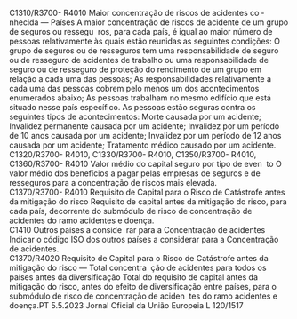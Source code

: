  
C1310/R3700- 
R4010  Maior concentração de 
riscos de acidentes co ­
nhecida — Países  A maior concentração de riscos de acidente de um grupo de seguros ou ressegu ­
ros, para cada país, é igual ao maior número de pessoas relativamente às quais 
estão reunidas as seguintes condições: 
O grupo de seguros ou de resseguros tem uma responsabilidade de seguro ou de 
resseguro de acidentes de trabalho ou uma responsabilidade de seguro ou de 
resseguro de proteção do rendimento de um grupo em relação a cada uma das 
pessoas; 
As responsabilidades relativamente a cada uma das pessoas cobrem pelo menos 
um dos acontecimentos enumerados abaixo; 
As pessoas trabalham no mesmo edifício que está situado nesse país específico. 
As pessoas estão seguras contra os seguintes tipos de acontecimentos: 
Morte causada por um acidente; 
Invalidez permanente causada por um acidente; 
Invalidez por um período de 10 anos causada por um acidente; 
Invalidez por um período de 12 anos causada por um acidente; 
Tratamento médico causado por um acidente.  
C1320/R3700- 
R4010, 
C1330/R3700- 
R4010, 
C1350/R3700- 
R4010, 
C1360/R3700- 
R4010  Valor médio do capital 
seguro por tipo de even ­
to  O valor médio dos benefícios a pagar pelas empresas de seguros e de resseguros 
para a concentração de riscos mais elevada.  
C1370/R3700- 
R4010  Requisito de Capital para 
o Risco de Catástrofe 
antes da mitigação do 
risco  Requisito de capital antes da mitigação do risco, para cada país, decorrente do 
submódulo de risco de concentração de acidentes do ramo acidentes e doença.  
C1410  Outros países a conside ­
rar para a Concentração 
de acidentes  Indicar o código ISO dos outros países a considerar para a Concentração de 
acidentes.  
C1370/R4020  Requisito de Capital para 
o Risco de Catástrofe 
antes da mitigação do 
risco — Total concentra ­
ção de acidentes para 
todos os países antes da 
diversificação  Total do requisito de capital antes da mitigação do risco, antes do efeito de 
diversificação entre países, para o submódulo de risco de concentração de aciden ­
tes do ramo acidentes e doença.PT  5.5.2023 Jornal Oficial da União Europeia L 120/1517
